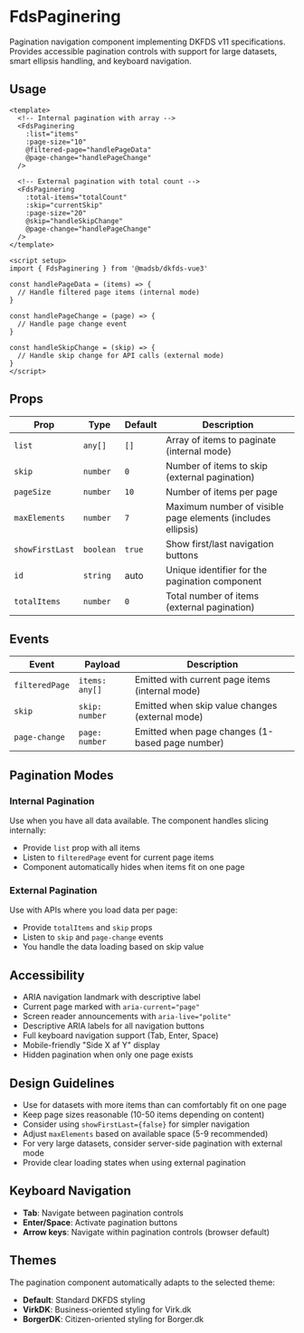 # FdsPaginering

Pagination navigation component implementing DKFDS v11 specifications. Provides accessible pagination controls with support for large datasets, smart ellipsis handling, and keyboard navigation.

## Usage

```vue
<template>
  <!-- Internal pagination with array -->
  <FdsPaginering
    :list="items"
    :page-size="10"
    @filtered-page="handlePageData"
    @page-change="handlePageChange"
  />

  <!-- External pagination with total count -->
  <FdsPaginering
    :total-items="totalCount"
    :skip="currentSkip"
    :page-size="20"
    @skip="handleSkipChange"
    @page-change="handlePageChange"
  />
</template>

<script setup>
import { FdsPaginering } from '@madsb/dkfds-vue3'

const handlePageData = (items) => {
  // Handle filtered page items (internal mode)
}

const handlePageChange = (page) => {
  // Handle page change event
}

const handleSkipChange = (skip) => {
  // Handle skip change for API calls (external mode)
}
</script>
```

## Props

| Prop            | Type      | Default | Description                                                 |
| --------------- | --------- | ------- | ----------------------------------------------------------- |
| `list`          | `any[]`   | `[]`    | Array of items to paginate (internal mode)                  |
| `skip`          | `number`  | `0`     | Number of items to skip (external pagination)               |
| `pageSize`      | `number`  | `10`    | Number of items per page                                    |
| `maxElements`   | `number`  | `7`     | Maximum number of visible page elements (includes ellipsis) |
| `showFirstLast` | `boolean` | `true`  | Show first/last navigation buttons                          |
| `id`            | `string`  | auto    | Unique identifier for the pagination component              |
| `totalItems`    | `number`  | `0`     | Total number of items (external pagination)                 |

## Events

| Event          | Payload        | Description                                     |
| -------------- | -------------- | ----------------------------------------------- |
| `filteredPage` | `items: any[]` | Emitted with current page items (internal mode) |
| `skip`         | `skip: number` | Emitted when skip value changes (external mode) |
| `page-change`  | `page: number` | Emitted when page changes (1-based page number) |

## Pagination Modes

### Internal Pagination

Use when you have all data available. The component handles slicing internally:

- Provide `list` prop with all items
- Listen to `filteredPage` event for current page items
- Component automatically hides when items fit on one page

### External Pagination

Use with APIs where you load data per page:

- Provide `totalItems` and `skip` props
- Listen to `skip` and `page-change` events
- You handle the data loading based on skip value

## Accessibility

- ARIA navigation landmark with descriptive label
- Current page marked with `aria-current="page"`
- Screen reader announcements with `aria-live="polite"`
- Descriptive ARIA labels for all navigation buttons
- Full keyboard navigation support (Tab, Enter, Space)
- Mobile-friendly "Side X af Y" display
- Hidden pagination when only one page exists

## Design Guidelines

- Use for datasets with more items than can comfortably fit on one page
- Keep page sizes reasonable (10-50 items depending on content)
- Consider using `showFirstLast={false}` for simpler navigation
- Adjust `maxElements` based on available space (5-9 recommended)
- For very large datasets, consider server-side pagination with external mode
- Provide clear loading states when using external pagination

## Keyboard Navigation

- **Tab**: Navigate between pagination controls
- **Enter/Space**: Activate pagination buttons
- **Arrow keys**: Navigate within pagination controls (browser default)

## Themes

The pagination component automatically adapts to the selected theme:

- **Default**: Standard DKFDS styling
- **VirkDK**: Business-oriented styling for Virk.dk
- **BorgerDK**: Citizen-oriented styling for Borger.dk
